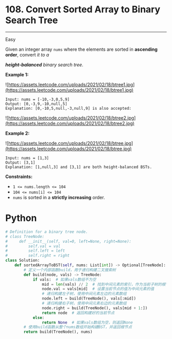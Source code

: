 # 108. Convert Sorted Array to Binary Search Tree

---

Easy

Given an integer array `nums` where the elements are sorted in **ascending order**, convert *it to a*

***height-balanced** binary search tree*.

**Example 1:**

![https://assets.leetcode.com/uploads/2021/02/18/btree1.jpg](https://assets.leetcode.com/uploads/2021/02/18/btree1.jpg)

```
Input: nums = [-10,-3,0,5,9]
Output: [0,-3,9,-10,null,5]
Explanation: [0,-10,5,null,-3,null,9] is also accepted:

```

![https://assets.leetcode.com/uploads/2021/02/18/btree2.jpg](https://assets.leetcode.com/uploads/2021/02/18/btree2.jpg)

**Example 2:**

![https://assets.leetcode.com/uploads/2021/02/18/btree.jpg](https://assets.leetcode.com/uploads/2021/02/18/btree.jpg)

```
Input: nums = [1,3]
Output: [3,1]
Explanation: [1,null,3] and [3,1] are both height-balanced BSTs.

```

**Constraints:**

- `1 <= nums.length <= 104`
- `104 <= nums[i] <= 104`
- `nums` is sorted in a **strictly increasing** order.

# Python

```python
# Definition for a binary tree node.
# class TreeNode:
#     def __init__(self, val=0, left=None, right=None):
#         self.val = val
#         self.left = left
#         self.right = right
class Solution:
    def sortedArrayToBST(self, nums: List[int]) -> Optional[TreeNode]:
        # 定义一个内部函数build，用于递归构建二叉搜索树
        def build(node, vals) -> TreeNode:
            if vals:  # 如果vals数组不为空
                mid = len(vals) // 2  # 找到中间元素的索引，作为当前子树的根节点
                node.val = vals[mid]  # 设置当前节点的值为中间元素的值
                # 递归构建左子树，使用中间元素左边的元素数组
                node.left = build(TreeNode(), vals[:mid])
                # 递归构建右子树，使用中间元素右边的元素数组
                node.right = build(TreeNode(), vals[mid + 1:])
                return node  # 返回构建好的当前节点
            else:
                return None  # 如果vals数组为空，则返回None
        # 使用build函数从整个nums数组开始构建BST，并返回根节点
        return build(TreeNode(), nums)
```